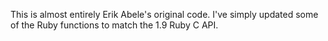 This is almost entirely Erik Abele's original code. I've simply updated some of
the Ruby functions to match the 1.9 Ruby C API.
